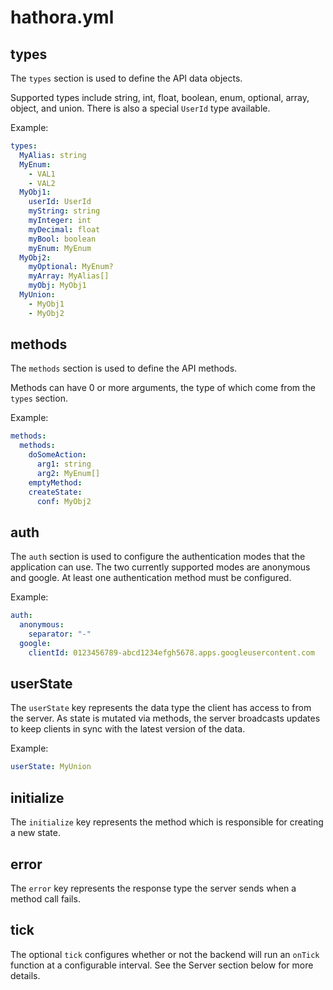 # hathora.yml

## types

The `types` section is used to define the API data objects.

Supported types include string, int, float, boolean, enum, optional, array, object, and union. There is also a special `UserId` type available.

Example:

```yml
types:
  MyAlias: string
  MyEnum:
    - VAL1
    - VAL2
  MyObj1:
    userId: UserId
    myString: string
    myInteger: int
    myDecimal: float
    myBool: boolean
    myEnum: MyEnum
  MyObj2:
    myOptional: MyEnum?
    myArray: MyAlias[]
    myObj: MyObj1
  MyUnion:
    - MyObj1
    - MyObj2
```

## methods

The `methods` section is used to define the API methods.

Methods can have 0 or more arguments, the type of which come from the `types` section.

Example:

```yml
methods:
  methods:
    doSomeAction:
      arg1: string
      arg2: MyEnum[]
    emptyMethod:
    createState:
      conf: MyObj2
```

## auth

The `auth` section is used to configure the authentication modes that the application can use. The two currently supported modes are anonymous and google. At least one authentication method must be configured.

Example:

```yml
auth:
  anonymous:
    separator: "-"
  google:
    clientId: 0123456789-abcd1234efgh5678.apps.googleusercontent.com
```

## userState

The `userState` key represents the data type the client has access to from the server. As state is mutated via methods, the server broadcasts updates to keep clients in sync with the latest version of the data.

Example:

```yml
userState: MyUnion
```

## initialize

The `initialize` key represents the method which is responsible for creating a new state.

## error

The `error` key represents the response type the server sends when a method call fails.

## tick

The optional `tick` configures whether or not the backend will run an `onTick` function at a configurable interval. See the Server section below for more details.
